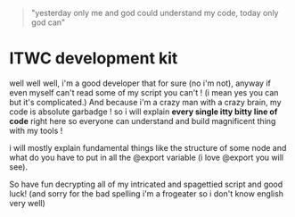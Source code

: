 > "yesterday only me and god could understand my code, today only god can"

# ITWC development kit
well well well, i'm a good developer that for sure (no i'm not), anyway if even myself can't read some of my script you can't ! (i mean yes you can but it's complicated.)
And because i'm a crazy man with a crazy brain, my code is absolute garbadge ! so i will explain **every single itty bitty line of code** right here so everyone can understand and build magnificent thing with my tools ! 

i will mostly explain fundamental things like the structure of some node and what do you have to put in all the @export variable (i love @export you will see).

So have fun decrypting all of my intricated and spagettied script and good luck! (and sorry for the bad spelling i'm a frogeater so i don't know english very well)

